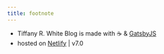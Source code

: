 ```yaml
---
title: footnote
---
```


* Tiffany R. White Blog is made with ☕ & [GatsbyJS](https://www.gatsbyjs.org/)
* hosted on [Netlify](https://www.netlify.com/) | v7.0

